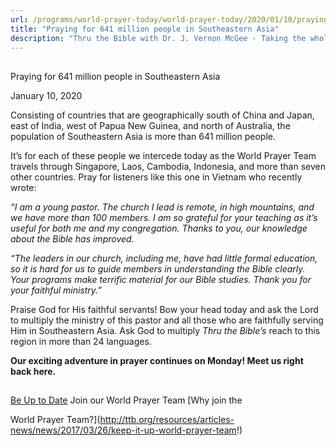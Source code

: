 ```yaml
---
url: /programs/world-prayer-today/world-prayer-today/2020/01/10/praying-for-641-million-people-in-southeastern-asia
title: "Praying for 641 million people in Southeastern Asia"
description: "Thru the Bible with Dr. J. Vernon McGee - Taking the whole Word to the whole world"
---
```







## 
 Praying for 641 million people in Southeastern Asia


January 10, 2020




Consisting of countries that are geographically south of China and Japan, east of India, west of Papua New Guinea, and north of Australia, the population of Southeastern Asia is more than 641 million people.


It’s for each of these people we intercede today as the World Prayer Team travels through Singapore, Laos, Cambodia, Indonesia, and more than seven other countries. Pray for listeners like this one in Vietnam who recently wrote: 


*“I am a young pastor. The church I lead is remote, in high mountains, and we have more than 100 members. I am so grateful for your teaching as it’s useful for both me and my congregation. Thanks to you, our knowledge about the Bible has improved.* 


*“The leaders in our church, including me, have had little formal education, so it is hard for us to guide members in understanding the Bible clearly. Your programs make terrific material for our Bible studies. Thank you for your faithful ministry.”*


Praise God for His faithful servants! Bow your head today and ask the Lord to multiply the ministry of this pastor and all those who are faithfully serving Him in Southeastern Asia. Ask God to multiply *Thru the Bible’s* reach to this region in more than 24 languages.


**Our exciting adventure in prayer continues on Monday! Meet us right back here.** 







## 




[Be Up to Date](http://feeds.feedburner.com/WorldPrayerToday "World Prayer Today RSS Feed")
Join our World Prayer Team
[Why join the  

World Prayer Team?](http://ttb.org/resources/articles-news/news/2017/03/26/keep-it-up-world-prayer-team!)




